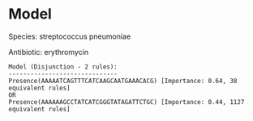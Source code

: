 
# Model

Species: streptococcus pneumoniae

Antibiotic: erythromycin

```
Model (Disjunction - 2 rules):
------------------------------
Presence(AAAAATCAGTTTCATCAAGCAATGAAACACG) [Importance: 0.64, 38 equivalent rules]
OR
Presence(AAAAAAGCCTATCATCGGGTATAGATTCTGC) [Importance: 0.44, 1127 equivalent rules]

```

